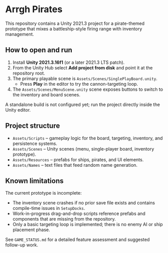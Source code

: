 # Arrgh Pirates

This repository contains a Unity 2021.3 project for a pirate-themed prototype that mixes a battleship-style firing range with inventory management.

## How to open and run
1. Install **Unity 2021.3.16f1** (or a later 2021.3 LTS patch).
2. From the Unity Hub select **Add project from disk** and point it at the repository root.
3. The primary playable scene is `Assets/Scenes/SinglePlayBoard.unity`.
   - Press **Play** in the editor to try the cannon-targeting loop.
4. The `Assets/Scenes/MenuScene.unity` scene exposes buttons to switch to the inventory and board scenes.

A standalone build is not configured yet; run the project directly inside the Unity editor.

## Project structure
- `Assets/Scripts` – gameplay logic for the board, targeting, inventory, and persistence systems.
- `Assets/Scenes` – Unity scenes (menu, single-player board, inventory prototype).
- `Assets/Resources` – prefabs for ships, pirates, and UI elements.
- `Assets/Names` – text files that feed random name generation.

## Known limitations
The current prototype is incomplete:
- The inventory scene crashes if no prior save file exists and contains compile-time issues in `SetupDocks`.
- Work-in-progress drag-and-drop scripts reference prefabs and components that are missing from the repository.
- Only a basic targeting loop is implemented; there is no enemy AI or ship placement phase.

See `GAME_STATUS.md` for a detailed feature assessment and suggested follow-up work.
